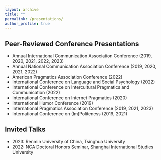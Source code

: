 ```yaml
---
layout: archive
title: ""
permalink: /presentations/
author_profile: true
---
```


Peer-Reviewed Conference Presentations
-----

* Annual International Communication Association Conference (2019, 2020, 2021, 2022, 2023)
* Annual National Communication Association Conference (2019, 2020, 2021, 2022)
* American Pragmatics Association Conference (2022)
* International Conference on Language and Social Psychology (2022)
* International Conference on Intercultural Pragmatics and Communication (2022)
* International Conference on Internet Pragmatics (2020)
* International Humor Conference (2019)
* International Pragmatics Association Conference (2019, 2021, 2023)
* International Conference on (Im)Politeness (2019, 2021)

Invited Talks
-----

* 2023: Renmin University of China, Tsinghua University
* 2022: NCA Doctoral Honors Seminar, Shanghai International Studies University
